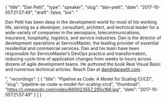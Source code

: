 {
  "title": "Dan Petit",
  "type": "speaker",
  "slug": "dan-petit",
  "date": "2017-10-05T21:57:49",
  "draft": false,
  "bio": "<p>Dan Petit has been deep in the development world for most of his working life, serving as a developer, consultant, architect, and technical leader for a wide-variety of companies in the aerospace, telecommunications, insurance, hospitality, logistics, and service industries. Dan is the director of development operations at ServiceMaster, the leading provider of essential residential and commercial services. Dan and his team have been responsible for ServiceMaster’s DevOps practice and transformation, reducing cycle time of application changes from weeks to hours across dozens of agile development teams. He authored the book Real Visual Basic and numerous technical articles. Reach Dan at dan@danpetit.com.</p>",
  "recordings": [
    {
      "title": "Pipeline as Code: A Model for Scaling CI/CD",
      "slug": "pipeline-as-code-a-model-for-scaling-cicd",
      "thumbnail": "https://i.vimeocdn.com/video/660023557_295x166.jpg",
      "date": "2017-10-05T21:57:49"
    }
  ]
}
